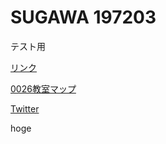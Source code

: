 # SUGAWA 197203

テスト用

[リンク](https://sugawa197203.github.io/ "リンクへ移動")

[0026教室マップ](https://sugawa197203.github.io/0026map "0026教室マップ")

[Twitter](https://twitter.com/sugawa2018616 "My twitter")

hoge
